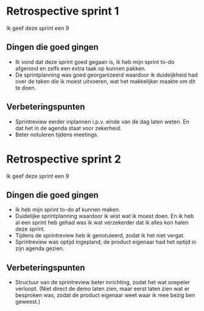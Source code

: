 # Retrospective sprint 1

Ik geef deze sprint een 9
## Dingen die goed gingen
* Ik vond dat deze sprint goed gegaan is, ik heb mijn sprint to-do afgerond en zelfs een extra taak op kunnen pakken.
* De sprintplanning was goed georganizeerd waardoor ik duideijkheid had over de taken die ik moest uitvoeren, wat het makkelijker maakte om dit te doen.

## Verbeteringspunten
* Sprintreview eerder inplannen i.p.v. einde van de dag laten weten. En dat het in de agenda staat voor zekerheid.
* Beter notuleren tijdens meetings.

# Retrospective sprint 2

Ik geef deze sprint een 9
## Dingen die goed gingen
* Ik heb mijn sprint to-do af kunnen maken.
* Duidelijke sprintplanning waardoor ik wist wat ik moest doen. En ik heb al een sprint heb gehad was ik wat verzekerder dat ik alles kon halen deze sprint.
* Tijdens de sprintreview heb ik genotuleerd, zodat ik het niet vergat.
* Sprintreview was optijd ingepland, de product eigenaar had het optijd in zijn agenda gezien.

## Verbeteringspunten
* Structuur van de sprintreview beter inrichting, zodat het wat soepeler verloopt. 
(Niet direct de demo laten zien, maar eerst laten zien wat er besproken was, zodat de product eigenaar weet waar ik mee bezig ben geweest.)

